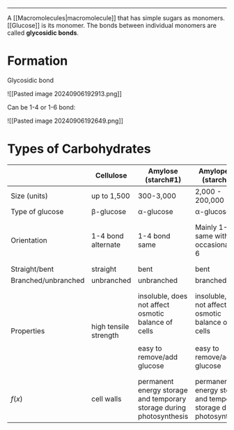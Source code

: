 ___
A [[Macromolecules|macromolecule]] that has simple sugars as monomers. [[Glucose]] is its monomer. The bonds between individual monomers are called **glycosidic bonds**.
# Formation
Glycosidic bond  

![[Pasted image 20240906192913.png]]


Can be 1-4 or 1-6 bond:  

![[Pasted image 20240906192649.png]]
# Types of Carbohydrates

|                     | Cellulose             | Amylose (starch#1)                                                                    | Amylopectin (starch#2)                                                                | Glycogen                                                                              |
| ------------------- | --------------------- | ------------------------------------------------------------------------------------- | ------------------------------------------------------------------------------------- | ------------------------------------------------------------------------------------- |
| Size (units)        | up to 1,500           | 300-3,000                                                                             | 2,000 - 200,000                                                                       | 30,000                                                                                |
| Type of glucose     | β-glucose             | α-glucose                                                                             | α-glucose                                                                             | α-glucose                                                                             |
| Orientation         | 1-4 bond alternate    | 1-4 bond same                                                                         | Mainly 1-4 same with occasional 1-6                                                   | 1-4 alternate and sometimes 1-6                                                       |
| Straight/bent       | straight              | bent                                                                                  | bent                                                                                  | bent                                                                                  |
| Branched/unbranched | unbranched            | unbranched                                                                            | branched                                                                              | branched                                                                              |
| Properties          | high tensile strength | insoluble, does not affect osmotic balance of cells<br><br>easy to remove/add glucose | insoluble, does not affect osmotic balance of cells<br><br>easy to remove/add glucose | insoluble, does not affect osmotic balance of cells<br><br>easy to remove/add glucose |
| $f(x)$              | cell walls            | permanent energy storage and temporary storage during photosynthesis                  | permanent energy storage and temporary storage during photosynthesis                  | energy (glucose) storage in cells                                                     |

